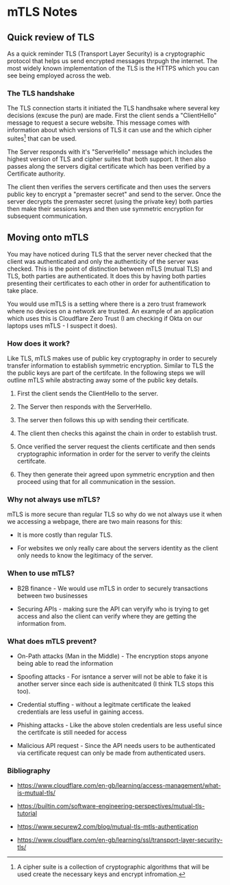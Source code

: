 # mTLS Notes

## Quick review of TLS

As a quick reminder TLS (Transport Layer Security) is a cryptographic protocol that helps us send encrypted messages thrpugh the internet. The most widely known implementation of the TLS is the HTTPS which you can see being employed across the web. 

### The TLS handshake

The TLS connection starts it initiated the TLS handhsake where several key decisions (excuse the pun) are made. First the client sends a "ClientHello" message to request a secure website. This message comes with information about which versions of TLS it can use and the which cipher suites[^-1] that can be used.

[^-1]: A cipher suite is a collection of cryptographic algorithms that will be used create the necessary keys and encrypt infromation.

The Server responds with it's "ServerHello" message which includes the highest version of TLS and cipher suites that both support. It then also passes along the servers digital certificate which has been verified by a Certificate authority.

The client then verifies the servers certificate and then uses the servers public key to encrypt a "premaster secret" and send to the server. Once the server decrypts the premaster secret (using the private key) both parties then make their sessions keys and then use symmetric encryption for subsequent communication.

## Moving onto mTLS

You may have noticed during TLS that the server never checked that the client was authenticated and only the authenticity of the server was checked. This is the point of distinction between mTLS (mutual TLS) and TLS, both parties are authenticated. It does this by having both parties presenting their certificates to each other in order for authentification to take place.

You would use mTLS is a setting where there is a zero trust framework where no devices on a network are trusted. An example of an application which uses this is Cloudflare Zero Trust (I am checking if Okta on our laptops uses mTLS - I suspect it does).

### How does it work?

Like TLS, mTLS makes use of public key cryptography in order to securely transfer information to establish symmetric encryption. 
Similar to TLS the the public keys are part of the certifcate. In the following steps we will outline mTLS while abstracting away some of the public key details.

1. First the client sends the ClientHello to the server. 

2. The Server then responds with the ServerHello. 

3. The server then follows this up with sending their certificate. 

4. The client then checks this against the chain in order to establish trust. 

5. Once verified the server request the clients certificate and then sends cryptographic information in order for the server to verify the cleints certifcate. 

6. They then generate their agreed upon symmetric encryption and then proceed using that for all communication in the session.


### Why not always use mTLS?

mTLS is more secure than regular TLS so why do we not always use it when we accessing a webpage, there are two main reasons for this:

- It is more costly than regular TLS.

- For websites we only really care about the servers identity as the client only needs to know the legitimacy of the server.


### When to use mTLS?

- B2B finance - We would use mTLS in order to securely transactions between two businesses

- Securing APIs - making sure the API can veryify who is trying to get access and also the client can verify where they are getting the information from.

### What does mTLS prevent?

- On-Path attacks (Man in the Middle) - The encryption stops anyone being able to read the information

- Spoofing attacks - For isntance a server will not be able to fake it is another server since each side is authenitcated (I think TLS stops this too).

- Credential stuffing -  without a legitmate certificate the leaked credentials are less useful in gaining access.

- Phishing attacks - Like the above stolen credentials are less useful since the certifcate is still needed for access

- Malicious API request - Since the API needs users to be authenticated via certificate request can only be made from authenticated users.


### Bibliography

- https://www.cloudflare.com/en-gb/learning/access-management/what-is-mutual-tls/

- https://builtin.com/software-engineering-perspectives/mutual-tls-tutorial

- https://www.securew2.com/blog/mutual-tls-mtls-authentication

- https://www.cloudflare.com/en-gb/learning/ssl/transport-layer-security-tls/































